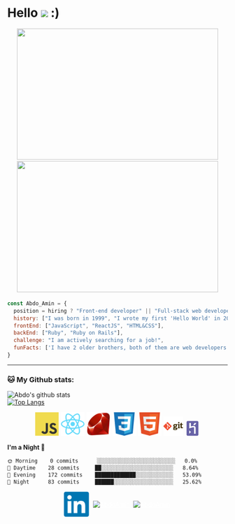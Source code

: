 # Hello <img src="https://github.com/TheDudeThatCode/TheDudeThatCode/blob/master/Assets/Earth.gif" width="29px"> :) 

<p align="center">
  <img width="460" height="300" src="https://camo.githubusercontent.com/992babdffd8c74a1502de375fbdf7e4d54773242/68747470733a2f2f6d656469612e67697068792e636f6d2f6d656469612f53576f536b4e36447854737a71494b4571762f67697068792e676966">
    <img width="460" height="300" src="https://45.media.tumblr.com/953aa61572f61a52c032b8d1303c2f94/tumblr_o3irc5PTnD1tqtfrjo1_500.gif">
</p>

```javascript
const Abdo_Amin = {
  position = hiring ? "Front-end developer" || "Full-stack web developer",
  history: ["I was born in 1999", "I wrote my first 'Hello World' in 2017"],
  frontEnd: ["JavaScript", "ReactJS", "HTML&CSS"],
  backEnd: ["Ruby", "Ruby on Rails"],
  challenge: "I am actively searching for a job!",
  funFacts: ['I have 2 older brothers, both of them are web developers', 'My oldest brother is a senior front-end developer at Booking.com'],
}
```
---
### 🐱 My Github stats:
![Abdo's github stats](https://github-readme-stats.vercel.app/api?username=AbdelrhmanAmin&show_icons=true&title_color=ffc857&icon_color=8ac926&text_color=daf7dc&bg_color=151515&hide=["stars"])
<br>
[![Top Langs](https://github-readme-stats.vercel.app/api/top-langs/?username=AbdelrhmanAmin&layout=compact&text_color=daf7dc&bg_color=151515)](https://github.com/AbdelrhmanAmin/github-readme-stats)

<p align="center">
<img src="https://raw.githubusercontent.com/devicons/devicon/master/icons/javascript/javascript-original.svg" alt="JS" width="55" height="55"/>
<img src="https://raw.githubusercontent.com/devicons/devicon/master/icons/react/react-original.svg" alt="React" width="55" height="55"/>
<img src="https://raw.githubusercontent.com/devicons/devicon/master/icons/ruby/ruby-original.svg" alt="Ruby" width="55" height="55"/>
<img src="https://raw.githubusercontent.com/devicons/devicon/master/icons/css3/css3-original.svg" alt="CSS" width="55" height="55"/>
<img src="https://raw.githubusercontent.com/devicons/devicon/master/icons/html5/html5-original.svg" alt="HTML" width="55" height="55"/>
<img src="https://raw.githubusercontent.com/github/explore/80688e429a7d4ef2fca1e82350fe8e3517d3494d/topics/git/git.png" alt="GIT" width="45" height="45"/> 
<img src="https://raw.githubusercontent.com/devicons/devicon/master/icons/heroku/heroku-plain.svg" alt="HEROKU" width="35" height="35"/> 
</p>

<!--START_SECTION:waka-->
**I'm a Night 🦉** 

```text
🌞 Morning    0 commits      ░░░░░░░░░░░░░░░░░░░░░░░░░   0.0% 
🌆 Daytime    28 commits     ██░░░░░░░░░░░░░░░░░░░░░░░   8.64%
🌃 Evening    172 commits    █████████████░░░░░░░░░░░░   53.09% 
🌙 Night      83 commits     ██████░░░░░░░░░░░░░░░░░░░   25.62% 

```

<p align="center">
<a target="_blank" href="https://linkedin.com/in/abdoamin" style="color:white;" ><img align="center" src="https://raw.githubusercontent.com/devicons/devicon/master/icons/linkedin/linkedin-original.svg" alt="AbdoAmin" height="60" width="60" /></a>&nbsp;
<a target="_blank" href="https://abdoamin.medium.com/" style="color:white;" ><img align="center" src="https://brandslogos.com/wp-content/uploads/images/large/medium-logo.png" alt="AbdoAmin" height="80" width="120" /></a>&nbsp;
<a target="_blank" href="https://abdoamin.me/" style="color:white;" ><img align="center" src="https://mir-s3-cdn-cf.behance.net/project_modules/source/945b0225337909.563440870421b.png" alt="AbdoAmin" height="80" width="80" /></a>&nbsp;
</p>
